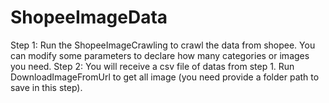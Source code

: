 # ShopeeImageData
Step 1: Run the ShopeeImageCrawling to  crawl the data from shopee. You can modify some parameters to declare how many categories or images you need.
Step 2: You will receive a csv file of datas from step 1. Run DownloadImageFromUrl to get all image (you need provide a folder path to save in this step). 
